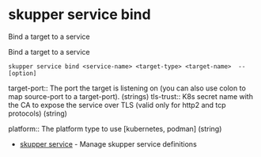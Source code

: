 # skupper service bind

Bind a target to a service

Bind a target to a service

    skupper service bind <service-name> <target-type> <target-name>  --[option]

target-port:: 
The port the target is listening on (you can also use colon to map source-port to a target-port).
 (strings)
tls-trust:: 
K8s secret name with the CA to expose the service over TLS (valid only for http2 and tcp protocols)
 (string)

platform:: 
The platform type to use [kubernetes, podman]
 (string)

* [skupper service](skupper_service.adoc)	 - Manage skupper service definitions
